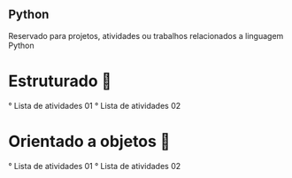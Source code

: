 ## Python
Reservado para projetos, atividades ou trabalhos relacionados a linguagem Python

# Estruturado 🐍
° Lista de atividades 01
° Lista de atividades 02

# Orientado a objetos 🐍
° Lista de atividades 01
° Lista de atividades 02
